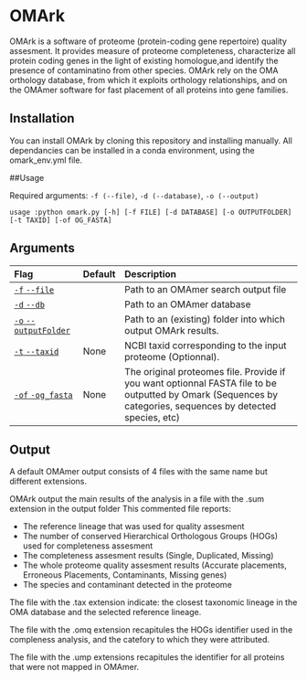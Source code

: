 # OMArk

OMArk is a software of proteome (protein-coding gene repertoire) quality assesment. It provides measure of proteome completeness, characterize all protein coding genes in the light of existing homologue,and identify the presence of contaminatino from other species.
OMArk rely on the OMA orthology database, from which it exploits orthology relationships, and on the OMAmer software for fast placement of all proteins into gene families.

## Installation

You can install OMArk by cloning this repository and installing manually.
All dependancies can be installed in a conda environment, using the omark\_env.yml file.

##Usage

Required arguments: ``-f (--file)``, ``-d (--database)``, ``-o (--output)`` 

    usage :python omark.py [-h] [-f FILE] [-d DATABASE] [-o OUTPUTFOLDER] [-t TAXID] [-of OG_FASTA]

## Arguments
| Flag                 | Default                | Description |
|:--------------------|:----------------------|:-----------|
| [``-f`` ``--file``](#markdown-header--file)||Path to an OMAmer search output file
| [``-d`` ``--db``](#markdown-header--database)||Path to an OMAmer database
| [``-o`` ``--outputFolder``](#markdown-header--outputFolder)||Path to an (existing) folder into which output OMArk results.
| [``-t`` ``--taxid``](#markdown-header--taxid)|None| NCBI taxid corresponding to the input proteome (Optionnal).
| [``-of`` ``-og_fasta``](#markdown-header--og_fasta)|None| The original proteomes file. Provide if you want optionnal FASTA file to be outputted by Omark (Sequences by categories, sequences by detected species, etc)

## Output

A default OMAmer output consists of 4 files with the same name but different extensions.

OMArk output the main results of the analysis in a file with the .sum extension in the output folder
This commented file reports:
* The reference lineage that was used for quality assesment
* The number of conserved Hierarchical Orthologous Groups (HOGs) used for completeness assesment
* The completeness assesment results (Single, Duplicated, Missing)
* The whole proteome quality assesment results (Accurate placements, Erroneous Placements, Contaminants, Missing genes)
* The species and contaminant detected in the proteome

The file with the .tax extension indicate: the closest taxonomic lineage in the OMA database and the selected reference lineage.

The file with the .omq extension recapitules the HOGs identifier used in the compleness analysis, and the catefory to which they were attributed.

The file with the .ump extensions recapitules the identifier for all proteins that were not mapped in OMAmer.

